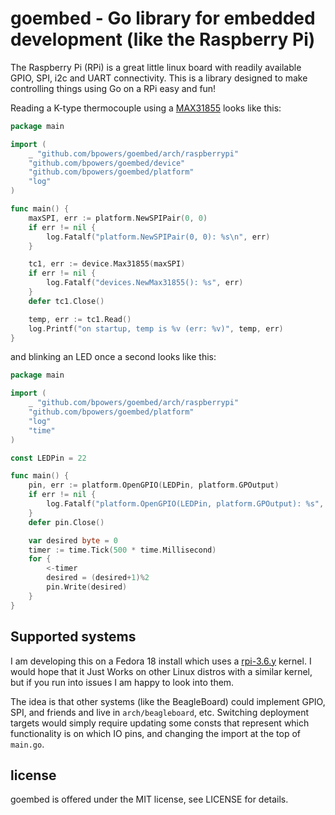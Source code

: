 goembed - Go library for embedded development (like the Raspberry Pi)
=====================================================================

The Raspberry Pi (RPi) is a great little linux board with readily
available GPIO, SPI, i2c and UART connectivity.  This is a library
designed to make controlling things using Go on a RPi easy and fun!

Reading a K-type thermocouple using a
[MAX31855](http://www.adafruit.com/products/269) looks like this:

```Go
package main

import (
	_ "github.com/bpowers/goembed/arch/raspberrypi"
	"github.com/bpowers/goembed/device"
	"github.com/bpowers/goembed/platform"
	"log"
)

func main() {
	maxSPI, err := platform.NewSPIPair(0, 0)
	if err != nil {
		log.Fatalf("platform.NewSPIPair(0, 0): %s\n", err)
	}

	tc1, err := device.Max31855(maxSPI)
	if err != nil {
		log.Fatalf("devices.NewMax31855(): %s", err)
	}
	defer tc1.Close()

	temp, err := tc1.Read()
	log.Printf("on startup, temp is %v (err: %v)", temp, err)
}
```

and blinking an LED once a second looks like this:

```Go
package main

import (
	_ "github.com/bpowers/goembed/arch/raspberrypi"
	"github.com/bpowers/goembed/platform"
	"log"
	"time"
)

const LEDPin = 22

func main() {
	pin, err := platform.OpenGPIO(LEDPin, platform.GPOutput)
	if err != nil {
		log.Fatalf("platform.OpenGPIO(LEDPin, platform.GPOutput): %s", err)
	}
	defer pin.Close()

	var desired byte = 0
	timer := time.Tick(500 * time.Millisecond)
	for {
		<-timer
		desired = (desired+1)%2
		pin.Write(desired)
	}
}
```

Supported systems
-----------------

I am developing this on a Fedora 18 install which uses a
[rpi-3.6.y](https://github.com/raspberrypi/linux/commits/rpi-3.6.y)
kernel.  I would hope that it Just Works on other Linux distros with a
similar kernel, but if you run into issues I am happy to look into
them.

The idea is that other systems (like the BeagleBoard) could implement
GPIO, SPI, and friends and live in `arch/beagleboard`, etc.  Switching
deployment targets would simply require updating some consts that
represent which functionality is on which IO pins, and changing the
import at the top of `main.go`.

license
-------

goembed is offered under the MIT license, see LICENSE for details.
